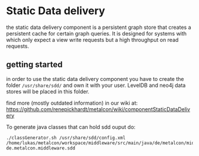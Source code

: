 Static Data delivery
========
the static data delivery component is a persistent graph store that creates a persistent cache for certain graph queries. It is designed for systems with which only expect a view write requests but a high throughput on read requests.


## getting started
in order to use the static data delivery component you have to create the folder `/usr/share/sdd/` and own it with your user. LevelDB and neo4j data stores will be placed in this folder.


find more (mostly outdated information) in our wiki at: https://github.com/renepickhardt/metalcon/wiki/componentStaticDataDelivery

To generate java classes that can hold  sdd ouput do:

    ./classGenerator.sh /usr/share/sdd/config.xml /home/lukas/metalcon/workspace/middleware/src/main/java/de/metalcon/middleware/sdd de.metalcon.middleware.sdd
